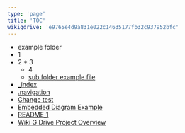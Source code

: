 ```yaml
---
type: 'page'
title: 'TOC'
wikigdrive: 'e9765e4d9a831e022c14635177fb32c937952bfc'
---
```

 * example folder
  * 1
   * 2
    * 3
     * 4
      * [sub folder example file](example-folder/1/2/3/4/sub-folder-example-file.md)
 * [_index](_index.md)
 * [.navigation](.navigation.md)
 * [Change test](change-test.md)
 * [Embedded Diagram Example](embedded-diagram-example.md)
 * [README_1](readme_1.md)
 * [Wiki G Drive Project Overview](wiki-g-drive-project-overview.md)
